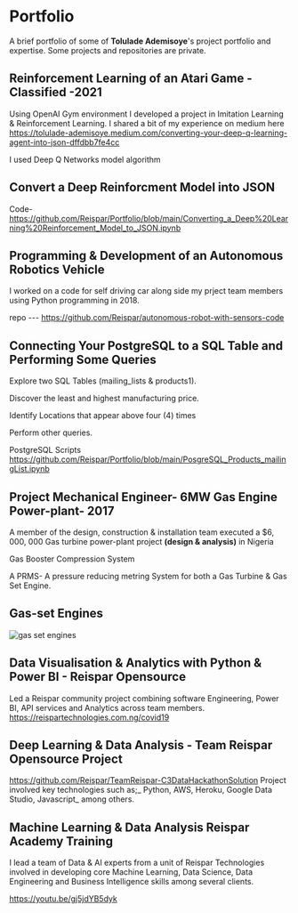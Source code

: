 # Portfolio
A brief portfolio of some of **Tolulade Ademisoye**'s project portfolio and expertise. Some projects and repositories are private. 

## Reinforcement Learning of an Atari Game - Classified -2021
Using OpenAI Gym environment I developed a project in Imitation Learning & Reinforcement Learning. I shared a bit of my experience on medium here https://tolulade-ademisoye.medium.com/converting-your-deep-q-learning-agent-into-json-dffdbb7fe4cc

I used Deep Q Networks model algorithm

## Convert a Deep Reinforcment Model into JSON
Code- https://github.com/Reispar/Portfolio/blob/main/Converting_a_Deep%20Learning%20Reinforcement_Model_to_JSON.ipynb

## Programming & Development of an Autonomous Robotics Vehicle

I worked on a code for self driving car along side my prject team members using Python programming in 2018. 
 
repo --- https://github.com/Reispar/autonomous-robot-with-sensors-code 

## Connecting Your PostgreSQL to a SQL Table and Performing Some Queries
Explore two SQL Tables (mailing_lists & products1). 

Discover the least and highest manufacturing price.

Identify Locations that appear above four (4) times

Perform other queries.

PostgreSQL Scripts https://github.com/Reispar/Portfolio/blob/main/PosgreSQL_Products_mailingList.ipynb

## Project Mechanical Engineer- 6MW Gas Engine Power-plant- 2017
A member of the design, construction & installation team executed a $6, 000, 000 Gas turbine power-plant project **(design & analysis)** in Nigeria

Gas Booster Compression System

A PRMS- A pressure reducing metring System for both a Gas Turbine & Gas Set Engine.

Gas-set Engines
-----------
![gas set engines](https://user-images.githubusercontent.com/22460844/116995406-f0060200-acd1-11eb-82c0-34f44b26bc16.jpg)

## Data Visualisation & Analytics with Python & Power BI - Reispar Opensource
Led a Reispar community project combining software Engineering, Power BI, API services and Analytics across team members.
https://reispartechnologies.com.ng/covid19 

## Deep Learning & Data Analysis - Team Reispar Opensource Project
https://github.com/Reispar/TeamReispar-C3DataHackathonSolution Project involved key technologies such as;_ Python, AWS, Heroku, Google Data Studio, Javascript_ among others.

## Machine Learning & Data Analysis Reispar Academy Training
I lead a team of Data & AI experts from a unit of Reispar Technologies involved in developing core Machine Learning, Data Science, Data Engineering and Business Intelligence 
skills among several clients.

https://youtu.be/gj5jdYB5dyk 




